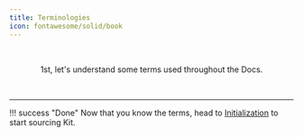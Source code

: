 ```yaml
---
title: Terminologies
icon: fontawesome/solid/book
---
```

<br><p align="center">1st, let's understand some terms used throughout the Docs.</p>

<br>


---
!!! success "Done"
    Now that you know  the terms, head to [Initialization](./init.md) to start sourcing Kit.
